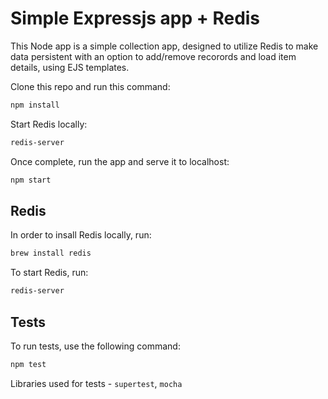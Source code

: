 # Simple Expressjs app + Redis

This Node app is a simple collection app, designed to utilize Redis to make data persistent with an option to add/remove recorords and load item details, using EJS templates.

Clone this repo and run this command:

```bash
npm install
```

Start Redis locally:

```bash
redis-server
```

Once complete, run the app and serve it to localhost:

```bash
npm start
```



## Redis

In order to insall Redis locally, run:

```bash
brew install redis
```

To start Redis, run:

```bash
redis-server
```




## Tests

To run tests, use the following command:

```bash
npm test
```

Libraries used for tests - `supertest`, `mocha`


